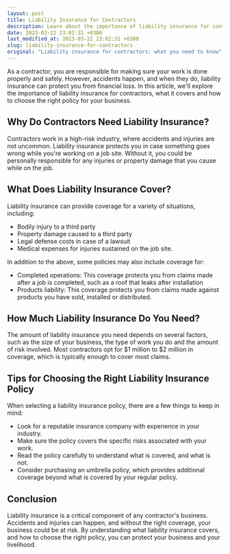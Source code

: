 ```yaml
---
layout: post
title: Liability Insurance for Contractors
description: Learn about the importance of liability insurance for contractors, what it covers, and how to choose the right policy for your business.
date: 2023-03-22 23:02:31 +0300
last_modified_at: 2023-03-22 23:02:31 +0300
slug: liability-insurance-for-contractors
original: "Liability insurance for contractors: what you need to know"
---
```

As a contractor, you are responsible for making sure your work is done properly and safely. However, accidents happen, and when they do, liability insurance can protect you from financial loss. In this article, we'll explore the importance of liability insurance for contractors, what it covers and how to choose the right policy for your business.

## Why Do Contractors Need Liability Insurance?

Contractors work in a high-risk industry, where accidents and injuries are not uncommon. Liability insurance protects you in case something goes wrong while you're working on a job site. Without it, you could be personally responsible for any injuries or property damage that you cause while on the job.

## What Does Liability Insurance Cover?

Liability insurance can provide coverage for a variety of situations, including:

- Bodily injury to a third party
- Property damage caused to a third party
- Legal defense costs in case of a lawsuit
- Medical expenses for injuries sustained on the job site.

In addition to the above, some policies may also include coverage for:

- Completed operations: This coverage protects you from claims made after a job is completed, such as a roof that leaks after installation
- Products liability: This coverage protects you from claims made against products you have sold, installed or distributed.

## How Much Liability Insurance Do You Need?

The amount of liability insurance you need depends on several factors, such as the size of your business, the type of work you do and the amount of risk involved. Most contractors opt for $1 million to $2 million in coverage, which is typically enough to cover most claims.

## Tips for Choosing the Right Liability Insurance Policy

When selecting a liability insurance policy, there are a few things to keep in mind:

- Look for a reputable insurance company with experience in your industry.
- Make sure the policy covers the specific risks associated with your work.
- Read the policy carefully to understand what is covered, and what is not.
- Consider purchasing an umbrella policy, which provides additional coverage beyond what is covered by your regular policy.

## Conclusion

Liability insurance is a critical component of any contractor's business. Accidents and injuries can happen, and without the right coverage, your business could be at risk. By understanding what liability insurance covers, and how to choose the right policy, you can protect your business and your livelihood.
